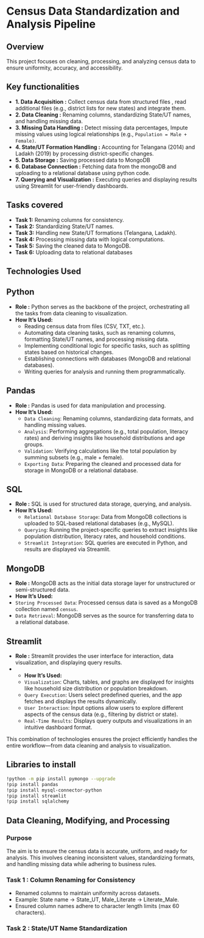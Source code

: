 # Census Data Standardization and Analysis Pipeline

## Overview

This project focuses on cleaning, processing, and analyzing census data to ensure uniformity, accuracy, and accessibility. 

## Key functionalities

* **1. Data Acquisition :** Collect census data from structured files , read additional files (e.g., district lists for new states) and integrate them.
* **2. Data Cleaning :**  Renaming columns, standardizing State/UT names, and handling missing data.
* **3. Missing Data Handling :** Detect missing data percentages, Impute missing values using logical relationships (e.g., `Population = Male + Female)`.
* **4. State/UT Formation Handling :** Accounting for Telangana (2014) and Ladakh (2019) by processing district-specific changes.
* **5. Data Storage :** Saving processed data to MongoDB
* **6. Database Connection :** Fetching data from the mongoDB and uploading to a relational database using python code.
* **7. Querying and Visualization :** Executing queries and displaying results using Streamlit for user-friendly dashboards.
  
## Tasks covered 

* **Task 1:** Renaming columns for consistency.
* **Task 2:** Standardizing State/UT names.
* **Task 3:** Handling new State/UT formations (Telangana, Ladakh).
* **Task 4:** Processing missing data with logical computations.
* **Task 5:** Saving the cleaned data to MongoDB.
* **Task 6:** Uploading data to relational databases

## Technologies Used

## Python

* **Role :**  Python serves as the backbone of the project, orchestrating all the tasks from data cleaning to visualization.
* **How It’s Used:**
  * Reading census data from files (CSV, TXT, etc.).
  * Automating data cleaning tasks, such as renaming columns, formatting State/UT names, and processing missing data.
  * Implementing conditional logic for specific tasks, such as splitting states based on historical changes.
  * Establishing connections with databases (MongoDB and relational databases).
  * Writing queries for analysis and running them programmatically.
 
## Pandas

* **Role :** Pandas is used for data manipulation and processing.
* **How It’s Used:**
  * `Data Cleaning`: Renaming columns, standardizing data formats, and handling missing values.
  * `Analysis`: Performing aggregations (e.g., total population, literacy rates) and deriving insights like household distributions and age groups.
  * `Validation`: Verifying calculations like the total population by summing subsets (e.g., male + female).
  * `Exporting Data`: Preparing the cleaned and processed data for storage in MongoDB or a relational database.

## SQL

* **Role :** SQL is used for structured data storage, querying, and analysis.
* **How It’s Used:**
  * `Relational Database Storage`: Data from MongoDB collections is uploaded to SQL-based relational databases (e.g., MySQL).
  * `Querying`: Running the project-specific queries to extract insights like population distribution, literacy rates, and household conditions.
  * `Streamlit Integration`: SQL queries are executed in Python, and results are displayed via Streamlit.
 
## MongoDB

* **Role :** MongoDB acts as the initial data storage layer for unstructured or semi-structured data.
* **How It’s Used:**
 * `Storing Processed Data`: Processed census data is saved as a MongoDB collection named `census`.
 *  `Data Retrieval`: MongoDB serves as the source for transferring data to a relational database.

## Streamlit

* **Role :** Streamlit provides the user interface for interaction, data visualization, and displaying query results.
* * **How It’s Used:**
  * `Visualization`: Charts, tables, and graphs are displayed for insights like household size distribution or population breakdown.
  * `Query Execution`: Users select predefined queries, and the app fetches and displays the results dynamically.
  * `User Interaction`: Input options allow users to explore different aspects of the census data (e.g., filtering by district or state).
  * `Real-Time Results`: Displays query outputs and visualizations in an intuitive dashboard format.

This combination of technologies ensures the project efficiently handles the entire workflow—from data cleaning and analysis to visualization.

## Libraries to install
```bash
!python -m pip install pymongo --upgrade
!pip install pandas
!pip install mysql-connector-python
!pip install streamlit
!pip install sqlalchemy
```
## Data Cleaning, Modifying, and Processing

### Purpose 
The aim is to ensure the census data is accurate, uniform, and ready for analysis. This involves cleaning inconsistent values, standardizing formats, and handling missing data while adhering to business rules.

### Task 1 : Column Renaming for Consistency

 * Renamed columns to maintain uniformity across datasets.
 * Example: State name → State_UT, Male_Literate → Literate_Male.
 * Ensured column names adhere to character length limits (max 60 characters).

### Task 2 : State/UT Name Standardization



